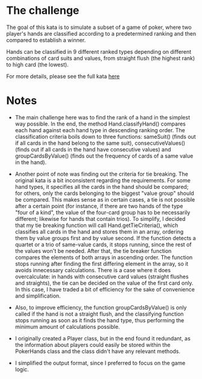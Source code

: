 # The challenge

The goal of this kata is to simulate a subset of a game of poker, where two player's hands are classified according to a predetermined ranking and then compared to establish a winner.

Hands can be classified in 9 different ranked types depending on different combinations of card suits and values, from straight flush (the highest rank) to high card (the lowest). 

For more details, please see the full kata [here](https://codingdojo.org/kata/PokerHands/)

# Notes

- The main challenge here was to find the rank of a hand in the simplest way possible. In the end, the method Hand.classifyHand() compares each hand against each hand type in descending ranking order. The classification criteria boils down to three functions: sameSuit() (finds out if all cards in the hand belong to the same suit), consecutiveValues() (finds out if all cards in the hand have consecutive values) and groupCardsByValue() (finds out the frequency of cards of a same value in the hand).

- Another point of note was finding out the criteria for tie breaking. The original kata is a bit inconsistent regarding the requirements. For some hand types, it specifies all the cards in the hand should be compared; for others, only the cards belonging to the biggest "value group" should be compared. This makes sense as in certain cases, a tie is not possible after a certain point (for instance, if there are two hands of the type "four of a kind", the value of the four-card group has to be necessarily different; likewise for hands that contain trios).
To simplify, I decided that my tie breaking function will call Hand.getTieCriteria(), which classifies all cards in the hand and stores them in an array, ordering them by value groups first and by value second. If the function detects a quartet or a trio of same-value cards, it stops running, since the rest of the values won't be needed.
After that, the tie breaker function compares the elements of both arrays in ascending order. The function stops running after finding the first differing element in the array, so it avoids innecessary calculations. There is a case where it does overcalculate: in hands with consecutive card values (straight flushes and straights), the tie can be decided on the value of the first card only. In this case, I have traded a bit of efficiency for the sake of convenience and simplification.

- Also, to improve efficiency, the function groupCardsByValue() is only called if the hand is not a straight flush, and the classifying function stops running as soon as it finds the hand type, thus performing the minimum amount of calculations possible.

- I originally created a Player class, but in the end found it redundant, as the information about players could easily be stored within the PokerHands class and the class didn't have any relevant methods.

- I simplified the output format, since I preferred to focus on the game logic.